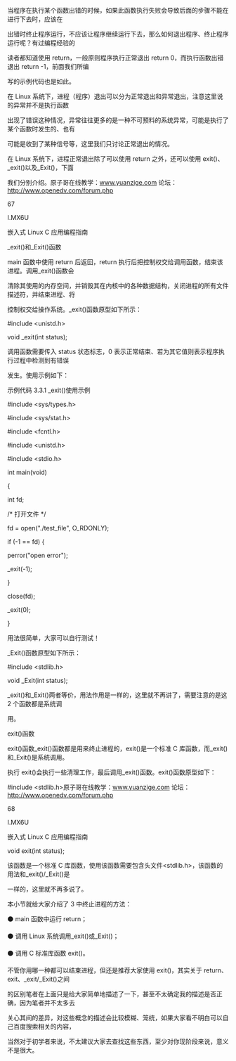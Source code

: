 当程序在执行某个函数出错的时候，如果此函数执行失败会导致后面的步骤不能在进行下去时，应该在

出错时终止程序运行，不应该让程序继续运行下去，那么如何退出程序、终止程序运行呢？有过编程经验的

读者都知道使用 return，一般原则程序执行正常退出 return 0，而执行函数出错退出 return -1，前面我们所编

写的示例代码也是如此。

在 Linux 系统下，进程（程序）退出可以分为正常退出和异常退出，注意这里说的异常并不是执行函数

出现了错误这种情况，异常往往更多的是一种不可预料的系统异常，可能是执行了某个函数时发生的、也有

可能是收到了某种信号等，这里我们只讨论正常退出的情况。

在 Linux 系统下，进程正常退出除了可以使用 return 之外，还可以使用 exit()、\_exit()以及\_Exit()，下面

我们分别介绍。原子哥在线教学：www.yuanzige.com 论坛：http://www.openedv.com/forum.php

67

I.MX6U

嵌入式 Linux C 应用编程指南

\_exit()和\_Exit()函数

main 函数中使用 return 后返回，return 执行后把控制权交给调用函数，结束该进程。调用\_exit()函数会

清除其使用的内存空间，并销毁其在内核中的各种数据结构，关闭进程的所有文件描述符，并结束进程、将

控制权交给操作系统。\_exit()函数原型如下所示：

#include <unistd.h>

void \_exit(int status);

调用函数需要传入 status 状态标志，0 表示正常结束、若为其它值则表示程序执行过程中检测到有错误

发生。使用示例如下：

示例代码 3.3.1 \_exit()使用示例

#include <sys/types.h>

#include <sys/stat.h>

#include <fcntl.h>

#include <unistd.h>

#include <stdio.h>

int main(void)

{

int fd;

/\* 打开文件 \*/

fd = open("./test\_file", O\_RDONLY);

if (-1 == fd) {

perror("open error");

\_exit(-1);

}

close(fd);

\_exit(0);

}

用法很简单，大家可以自行测试！

\_Exit()函数原型如下所示：

#include <stdlib.h>

void \_Exit(int status);

\_exit()和\_Exit()两者等价，用法作用是一样的，这里就不再讲了，需要注意的是这 2 个函数都是系统调

用。

exit()函数

exit()函数\_exit()函数都是用来终止进程的，exit()是一个标准 C 库函数，而\_exit()和\_Exit()是系统调用。

执行 exit()会执行一些清理工作，最后调用\_exit()函数。exit()函数原型如下：

#include <stdlib.h>原子哥在线教学：www.yuanzige.com 论坛：http://www.openedv.com/forum.php

68

I.MX6U

嵌入式 Linux C 应用编程指南

void exit(int status);

该函数是一个标准 C 库函数，使用该函数需要包含头文件<stdlib.h>，该函数的用法和\_exit()/\_Exit()是

一样的，这里就不再多说了。

本小节就给大家介绍了 3 中终止进程的方法：

⚫ main 函数中运行 return；

⚫ 调用 Linux 系统调用\_exit()或\_Exit()；

⚫ 调用 C 标准库函数 exit()。

不管你用哪一种都可以结束进程，但还是推荐大家使用 exit()，其实关于 return、exit、\_exit/\_Exit()之间

的区别笔者在上面只是给大家简单地描述了一下，甚至不太确定我的描述是否正确，因为笔者并不太多去

关心其间的差异，对这些概念的描述会比较模糊、笼统，如果大家看不明白可以自己百度搜索相关的内容，

当然对于初学者来说，不太建议大家去查找这些东西，至少对你现阶段来说，意义不是很大。
